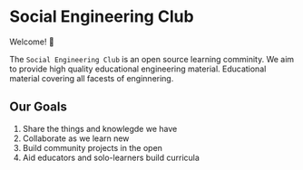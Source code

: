 # Social Engineering Club

Welcome! 👋

The `Social Engineering Club` is an open source learning comminity.
We aim to provide high quality educational engineering material. 
Educational material covering all facests of enginnering. 

## Our Goals
1. Share the things and knowlegde we have
2. Collaborate as we learn new
3. Build community projects in the open
4. Aid educators and solo-learners build curricula
